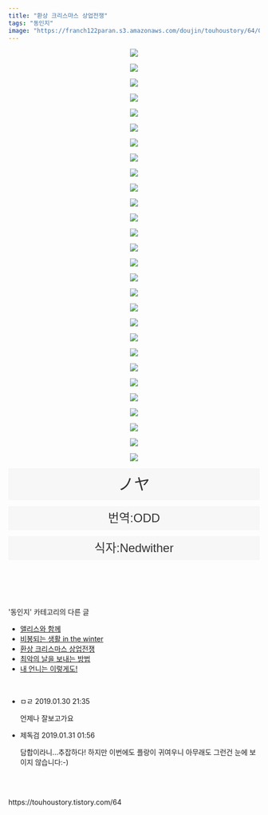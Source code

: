 ```yaml
---
title: "환상 크리스마스 상업전쟁"
tags: "동인지"
image: "https://franch122paran.s3.amazonaws.com/doujin/touhoustory/64/001.jpg"
---
```

<div class="article">
<div class="tt_article_useless_p_margin"><p style="text-align: center; clear: none; float: none;"><img src="{{ site.imgserver7 }}/touhoustory/64/001.jpg"/></p><p style="text-align: center; clear: none; float: none;"><img src="{{ site.imgserver7 }}/touhoustory/64/002.jpg"/></p><p style="text-align: center; clear: none; float: none;"><img src="{{ site.imgserver7 }}/touhoustory/64/003.jpg"/></p><p style="text-align: center; clear: none; float: none;"><img src="{{ site.imgserver7 }}/touhoustory/64/004.jpg"/></p><p style="text-align: center; clear: none; float: none;"><img src="{{ site.imgserver7 }}/touhoustory/64/005.jpg"/></p><p style="text-align: center; clear: none; float: none;"><img src="{{ site.imgserver7 }}/touhoustory/64/006.jpg"/></p><p style="text-align: center; clear: none; float: none;"><img src="{{ site.imgserver7 }}/touhoustory/64/007.jpg"/></p><p style="text-align: center; clear: none; float: none;"><img src="{{ site.imgserver7 }}/touhoustory/64/008.jpg"/></p><p style="text-align: center; clear: none; float: none;"><img src="{{ site.imgserver7 }}/touhoustory/64/009.jpg"/></p><p style="text-align: center; clear: none; float: none;"><img src="{{ site.imgserver7 }}/touhoustory/64/010.jpg"/></p><p style="text-align: center; clear: none; float: none;"><img src="{{ site.imgserver7 }}/touhoustory/64/011.jpg"/></p><p style="text-align: center; clear: none; float: none;"><img src="{{ site.imgserver7 }}/touhoustory/64/012.jpg"/></p><p style="text-align: center; clear: none; float: none;"><img src="{{ site.imgserver7 }}/touhoustory/64/013.jpg"/></p><p style="text-align: center; clear: none; float: none;"><img src="{{ site.imgserver7 }}/touhoustory/64/014.jpg"/></p><p style="text-align: center; clear: none; float: none;"><img src="{{ site.imgserver7 }}/touhoustory/64/015.jpg"/></p><p style="text-align: center; clear: none; float: none;"><img src="{{ site.imgserver7 }}/touhoustory/64/016.jpg"/></p><p style="text-align: center; clear: none; float: none;"><img src="{{ site.imgserver7 }}/touhoustory/64/017.jpg"/></p><p style="text-align: center; clear: none; float: none;"><img src="{{ site.imgserver7 }}/touhoustory/64/018.jpg"/></p><p style="text-align: center; clear: none; float: none;"><img src="{{ site.imgserver7 }}/touhoustory/64/019.jpg"/></p><p style="text-align: center; clear: none; float: none;"><img src="{{ site.imgserver7 }}/touhoustory/64/020.jpg"/></p><p style="text-align: center; clear: none; float: none;"><img src="{{ site.imgserver7 }}/touhoustory/64/021.jpg"/></p><p style="text-align: center; clear: none; float: none;"><img src="{{ site.imgserver7 }}/touhoustory/64/022.jpg"/></p><p style="text-align: center; clear: none; float: none;"><img src="{{ site.imgserver7 }}/touhoustory/64/023.jpg"/></p><p style="text-align: center; clear: none; float: none;"><img src="{{ site.imgserver7 }}/touhoustory/64/024.jpg"/></p><p style="text-align: center; clear: none; float: none;"><img src="{{ site.imgserver7 }}/touhoustory/64/025.jpg"/></p><p style="text-align: center; clear: none; float: none;"><img src="{{ site.imgserver7 }}/touhoustory/64/026.jpg"/></p><p style="text-align: center; clear: none; float: none;"><img src="{{ site.imgserver7 }}/touhoustory/64/027.jpg"/></p><p style="text-align: center; clear: none; float: none;"><img src="{{ site.imgserver7 }}/touhoustory/64/028.jpg"/></p><p style="list-style: none; margin-right: 0px; margin-left: 0px; padding-right: 0px; padding-left: 0px; line-height: 2; color: rgb(51, 51, 51); font-family: 나눔고딕, NanumGothic, 돋움, Dotum, helvetica, sans-serif, tahoma; font-size: 12px; background-color: rgb(247, 247, 247); text-align: center; padding-top: 0px !important; padding-bottom: 0px !important;"><font face="맑은 고딕, sans-serif"><span style="font-size: 24pt;">ノヤ</span></font></p><p style="list-style: none; margin-right: 0px; margin-left: 0px; padding-right: 0px; padding-left: 0px; line-height: 2; color: rgb(51, 51, 51); font-family: 나눔고딕, NanumGothic, 돋움, Dotum, helvetica, sans-serif, tahoma; font-size: 12px; background-color: rgb(247, 247, 247); text-align: center; padding-top: 0px !important; padding-bottom: 0px !important;"><span style='font-size: 18pt; font-family: "맑은 고딕", sans-serif;'>번역:ODD</span></p><p style="list-style: none; margin-right: 0px; margin-left: 0px; padding-right: 0px; padding-left: 0px; line-height: 2; color: rgb(51, 51, 51); font-family: 나눔고딕, NanumGothic, 돋움, Dotum, helvetica, sans-serif, tahoma; font-size: 12px; background-color: rgb(247, 247, 247); text-align: center; padding-top: 0px !important; padding-bottom: 0px !important;"><span style="font-size: 18pt;">식자:Nedwither</span></p><p><br/></p> </div></div><br/>
<div class="tagTrail">
</div><br/>
<div class="another">
<p>'동인지' 카테고리의 다른 글</p>
<ul>
<li><a href="/touhoustory_66">앨리스와 함께</a></li>
<li><a href="/touhoustory_65">비봉되는 생활 in the winter</a></li>
<li><a href="/touhoustory_64">환상 크리스마스 상업전쟁</a></li>
<li><a href="/touhoustory_63">최악의 날을 보내는 방법</a></li>
<li><a href="/touhoustory_62">내 언니는 이렇게도!</a></li>
</ul>
</div><br/>
<div class="cb_lstcomment">
<ul>
<li class="cb_thumb_off" id="comment14978013">
<div class="cb_comment_area">
<div class="cb_info_area">
<div class="cb_section">
<span class="cb_nick_name">ㅁㄹ</span>
<span class="cb_date">2019.01.30 21:35 </span>
</div>
</div>
<div class="cb_dsc_comment">
<p class="cb_dsc">
										언제나 잘보고가요
									</p>
</div>
</div></li>
<li class="cb_thumb_off" id="comment14980011">
<div class="cb_comment_area">
<div class="cb_info_area">
<div class="cb_section">
<span class="cb_nick_name">제독검</span>
<span class="cb_date">2019.01.31 01:56 </span>
</div>
</div>
<div class="cb_dsc_comment">
<p class="cb_dsc">
										담합이라니...추잡하다! 하지만 이번에도 플랑이 귀여우니 아무래도 그런건 눈에 보이지 않습니다:-)
									</p>
</div>
</div></li>
</ul>
</div><br/>
<br/>
<p id="refer">https://touhoustory.tistory.com/64</p>
<br/>
